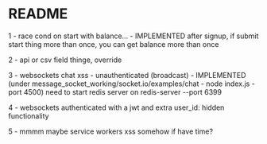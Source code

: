 # README

1 - race cond on start with balance... - IMPLEMENTED
  after signup, if submit start thing more than once, you can get balance more than once

2 - api or csv field thinge, override

3 - websockets chat xss - unauthenticated (broadcast) - IMPLEMENTED
  (under message_socket_working/socket.io/examples/chat - node index.js - port 4500)
  need to start redis server on redis-server --port 6399

4 - websockets authenticated with a jwt and extra user_id: hidden functionality

5 - mmmm maybe service workers xss somehow if have time?

